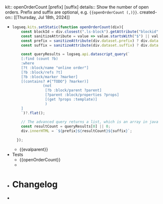 kit:: openOrderCount [prefix] [suffix]
details:: Show the number of open orders. Prefix and suffix are optional, e.g. `{{openOrderCount (,)}}`.
created-on:: [[Thursday, Jul 18th, 2024]]

- ```javascript
  logseq.kits.setStatic(function openOrderCount(div){
      const blockId = div.closest(".ls-block").getAttribute("blockid");
      const sanitizeAttribute = value => value.startsWith("$") || value === "''" ? "" : value;
      const prefix = sanitizeAttribute(div.dataset.prefix) ? div.dataset.prefix : '';
      const suffix = sanitizeAttribute(div.dataset.suffix) ? div.dataset.suffix : '';
      
      const queryResults = logseq.api.datascript_query(`
      [:find (count ?b)
      :where
      [?t :block/name "online order"]
      [?b :block/refs ?t]
      [?b :block/marker ?marker]
      [(contains? #{"TODO"} ?marker)]
                (not 
                 [?b :block/parent ?parent]
                 [?parent :block/properties ?props]
                 [(get ?props :template)]
                 )
      ]
      `)?.flat();
    
      // The advanced query returns a list, which is an array in javascript
      const resultCount = queryResults[0] || 0;
      div.innerHTML = `${prefix}${resultCount}${suffix}`;
      
    });
  
  ```
	- {{evalparent}}
- Tests
	- {{openOrderCount}}
	-
- # Changelog
-
